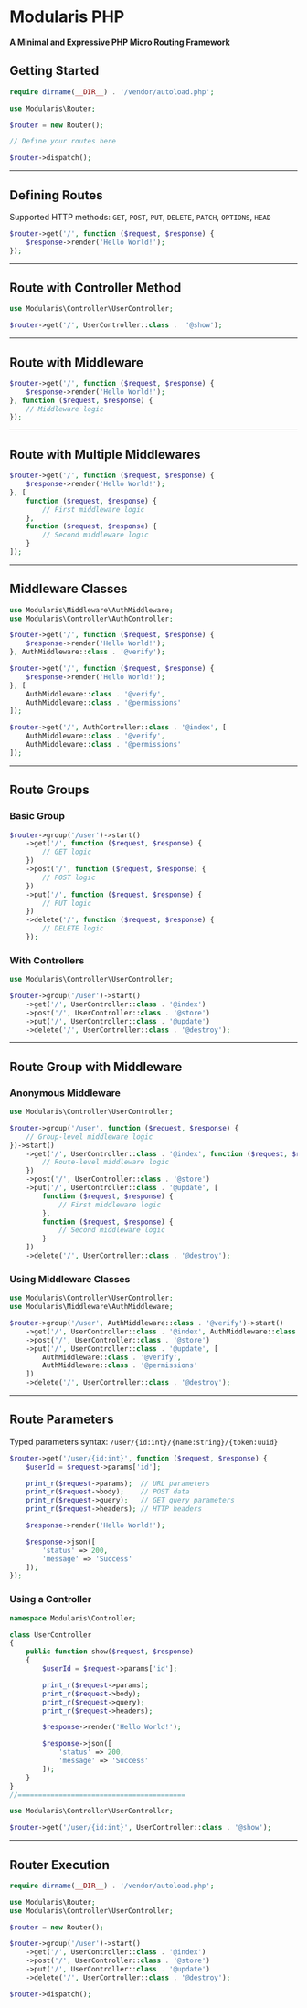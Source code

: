 # Modularis PHP

**A Minimal and Expressive PHP Micro Routing Framework**

## Getting Started

```php
require dirname(__DIR__) . '/vendor/autoload.php';

use Modularis\Router;

$router = new Router();

// Define your routes here

$router->dispatch();
```

---

## Defining Routes

Supported HTTP methods: `GET`, `POST`, `PUT`, `DELETE`, `PATCH`, `OPTIONS`, `HEAD`

```php
$router->get('/', function ($request, $response) {
    $response->render('Hello World!');
});
```

---

## Route with Controller Method

```php
use Modularis\Controller\UserController;

$router->get('/', UserController::class .  '@show');
```

---

## Route with Middleware

```php
$router->get('/', function ($request, $response) {
    $response->render('Hello World!');
}, function ($request, $response) {
    // Middleware logic
});
```

---

## Route with Multiple Middlewares

```php
$router->get('/', function ($request, $response) {
    $response->render('Hello World!');
}, [
    function ($request, $response) {
        // First middleware logic
    },
    function ($request, $response) {
        // Second middleware logic
    }
]);
```

---

## Middleware Classes

```php
use Modularis\Middleware\AuthMiddleware;
use Modularis\Controller\AuthController;

$router->get('/', function ($request, $response) {
    $response->render('Hello World!');
}, AuthMiddleware::class . '@verify');

$router->get('/', function ($request, $response) {
    $response->render('Hello World!');
}, [
    AuthMiddleware::class . '@verify',
    AuthMiddleware::class . '@permissions'
]);

$router->get('/', AuthController::class . '@index', [
    AuthMiddleware::class . '@verify',
    AuthMiddleware::class . '@permissions'
]);
```

---

## Route Groups

### Basic Group

```php
$router->group('/user')->start()
    ->get('/', function ($request, $response) {
        // GET logic
    })
    ->post('/', function ($request, $response) {
        // POST logic
    })
    ->put('/', function ($request, $response) {
        // PUT logic
    })
    ->delete('/', function ($request, $response) {
        // DELETE logic
    });
```

### With Controllers

```php
use Modularis\Controller\UserController;

$router->group('/user')->start()
    ->get('/', UserController::class . '@index')
    ->post('/', UserController::class . '@store')
    ->put('/', UserController::class . '@update')
    ->delete('/', UserController::class . '@destroy');
```

---

## Route Group with Middleware

### Anonymous Middleware

```php
use Modularis\Controller\UserController;

$router->group('/user', function ($request, $response) {
    // Group-level middleware logic
})->start()
    ->get('/', UserController::class . '@index', function ($request, $response) {
        // Route-level middleware logic
    })
    ->post('/', UserController::class . '@store')
    ->put('/', UserController::class . '@update', [
        function ($request, $response) {
            // First middleware logic
        },
        function ($request, $response) {
            // Second middleware logic
        }
    ])
    ->delete('/', UserController::class . '@destroy');
```

### Using Middleware Classes

```php
use Modularis\Controller\UserController;
use Modularis\Middleware\AuthMiddleware;

$router->group('/user', AuthMiddleware::class . '@verify')->start()
    ->get('/', UserController::class . '@index', AuthMiddleware::class . '@permissions')
    ->post('/', UserController::class . '@store')
    ->put('/', UserController::class . '@update', [
        AuthMiddleware::class . '@verify',
        AuthMiddleware::class . '@permissions'
    ])
    ->delete('/', UserController::class . '@destroy');
```

---

## Route Parameters

Typed parameters syntax: `/user/{id:int}/{name:string}/{token:uuid}`

```php
$router->get('/user/{id:int}', function ($request, $response) {
    $userId = $request->params['id'];

    print_r($request->params);  // URL parameters
    print_r($request->body);    // POST data
    print_r($request->query);   // GET query parameters
    print_r($request->headers); // HTTP headers

    $response->render('Hello World!');

    $response->json([
        'status' => 200,
        'message' => 'Success'
    ]);
});
```

### Using a Controller

```php
namespace Modularis\Controller;

class UserController
{
    public function show($request, $response)
    {
        $userId = $request->params['id'];

        print_r($request->params);
        print_r($request->body);
        print_r($request->query);
        print_r($request->headers);

        $response->render('Hello World!');

        $response->json([
            'status' => 200,
            'message' => 'Success'
        ]);
    }
}
//=========================================

use Modularis\Controller\UserController;

$router->get('/user/{id:int}', UserController::class . '@show');
```

---

## Router Execution

```php
require dirname(__DIR__) . '/vendor/autoload.php';

use Modularis\Router;
use Modularis\Controller\UserController;

$router = new Router();

$router->group('/user')->start()
    ->get('/', UserController::class . '@index')
    ->post('/', UserController::class . '@store')
    ->put('/', UserController::class . '@update')
    ->delete('/', UserController::class . '@destroy');

$router->dispatch();
```
